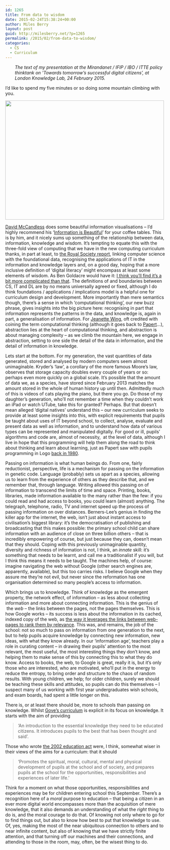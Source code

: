 ```yaml
---
id: 1265
title: From data to wisdom
date: 2015-02-24T15:38:24+00:00
author: Miles Berry
layout: post
guid: http://milesberry.net/?p=1265
permalink: /2015/02/from-data-to-wisdom/
categories:
  - CS
  - Curriculum
---
```

<p style="padding-left: 30px;">
  <em>The text of my presentation at the Mirandanet / IFIP / IBO / ITTE policy thinktank on &#8216;Towards tomorrow&#8217;s successful digital citizens&#8217;, at London Knowledge Lab, 24 February 2015.</em>
</p>

I’d like to spend my five minutes or so doing some mountain climbing with you.

<img class="alignnone" src="https://i0.wp.com/farm2.staticflickr.com/1389/5159435186_2427321d2f.jpg" alt="" width="500" height="374" />

[David McCandless](http://www.informationisbeautiful.net/) does some beautiful information visualisations &#8211; I’d highly recommend his ‘[Information is Beautiful](http://www.amazon.co.uk/Information-Beautiful-David-McCandless/dp/0007294662)’ for your coffee tables. This is by him, and it nicely sums up something of the relationship between data, information, knowledge and wisdom. It’s tempting to equate this with the three-fold view of computing that we have in the new computing curriculum thanks, in part at least, to [the Royal Society report](https://royalsociety.org/~/media/education/computing-in-schools/2012-01-12-computing-in-schools.pdf), linking computer science with the foundational data, recognising the applications of IT in the information and knowledge layers and, on a good day, hoping that a more inclusive definition of ‘digital literacy’ might encompass at least some elements of wisdom. As Ben Goldacre would have it: [I think you’ll find it’s a bit more complicated than that](http://www.amazon.co.uk/Think-Youll-Find-More-Complicated/dp/0007462484). The definitions of and boundaries between CS, IT and DL are by no means universally agreed or fixed, although I do think foundations / applications / implications model is a helpful one for curriculum design and development. More importantly than mere semantics though, there’s a sense in which ‘computational thinking’, our new buzz phrase, gives insights into the big picture here: recognising in part that information represents the patterns in the data, and knowledge is, again in part, a generalisation of information. For [Jeanette Wing](http://www.cs.cmu.edu/~wing/publications/Wing08a.pdf), oft credited with coining the term computational thinking (although it goes back to [Papert](http://www.papert.org/articles/AnExplorationintheSpaceofMathematicsEducations.html)…), abstraction lies at the heart of computational thinking, and abstraction is about managing complexity &#8211; as we climb the mountain here, we engage in abstraction, setting to one side the detail of the data in information, and the detail of information in knowledge.

Lets start at the bottom. For my generation, the vast quantities of data generated, stored and analysed by modern computers seem almost unimaginable. Kryder’s ‘law’, a corollary of the more famous Moore’s law, observes that storage capacity doubles every couple of years or so: perhaps even more quickly on a global scale. It’s possible that the amount of data we, as a species, have stored since February 2013 matches the amount stored in the whole of human history up until then. Admittedly much of this is videos of cats playing the piano, but there you go. Do those of my daughter’s generation, who’ll not remember a time when they couldn’t work an iPad or watch UTube, take this for granted? Perhaps. But that doesn’t mean alleged ‘digital natives’ understand this &#8211; our new curriculum seeks to provide at least some insights into this, with explicit requirements that pupils be taught about uses of IT beyond school, to collect, analyse, evaluate and present data as well as information, and to understand how data of various types can be represented and manipulated digitally. For good or ill, pupils’ algorithms and code are, almost of necessity,  at the level of data, although I live in hope that this programming will help them along the road to think about thinking and learn about learning, just as Papert saw with pupils programming in Logo [back in 1980](http://www.amazon.co.uk/Mindstorms-Children-Computers-Powerful-Ideas/dp/0465046746).

Passing on information is what human beings do. From one, fairly reductionist, perspective, life is a mechanism for passing on the information in genetic code. Language (probably) sets us apart as a species, allowing us to learn from the experience of others as they describe that, and we remember that, through language. Writing allowed this passing on of information to transcend the limits of time and space. Printing, books, libraries, made information available to the many rather than the few: if you could read and had access to books, you could learn (almost) anything. The telegraph, telephone, radio, TV and internet speed up the process of passing information on over distances. Berners-Lee’s genius in finding the killer app for the internet, the web, isn’t just about instant access to civilisation’s biggest library: it’s the democratisation of publishing and broadcasting that this makes possible: the primary school child can share information with an audience of close on three billion others &#8211; that is incredibly empowering of course, but just because they can, doesn’t mean that they should. Coping with this previously unimaginable quantity, diversity and richness of information is not, I think, an _innate_ skill: it’s something that needs to be learnt, and call me a traditionalist if you will, but I think this means it needs to be taught. The machines help, of course: imagine navigating the web without Google (other search engines are, apparently, available), but this too carries risks. I believe Google when they assure me they’re not evil, but never since the reformation has one organisation determined so many people’s access to information.

Which brings us to knowledge. Think of knowledge as the emergent property, the network effect, of information &#8211; as less about collecting information and more about connecting information. This is the genius of  the _web_ &#8211; the links between the pages, not the pages themselves. This is how Google works &#8211; its success is less about the information in its cached, indexed copy of the web, as [the way it leverages the links between web-pages to rank them by relevance](http://ilpubs.stanford.edu:8090/422/1/1999-66.pdf). This was, and remains, the job of the school: not so much to pass on information from one generation to the next, but to help pupils acquire knowledge by connecting new information, new ideas, with what they know already. In our ‘information age’, teachers play a role in curating content &#8211; in drawing their pupils’ attention to the most relevant, the most useful, the most interesting things they don’t know, and helping them to make sense of this by connecting this to what they do know. Access to books, the web, to Google is great, really it is, but it’s only those who are interested, who are motivated, who’ll put in the energy to reduce the entropy, to bring order and structure to the chaos of random results. With young children, we help; for older children, surely we should be teaching these skills and attitudes, so pupils can do this themselves &#8211; I suspect many of us working with first year undergraduates wish schools, and exam boards, had spent a little longer on this.

There is, or at least there should be, more to schools than passing on knowledge. Whilst [Gove’s curriculum](https://www.gov.uk/government/publications/national-curriculum-in-england-framework-for-key-stages-1-to-4/the-national-curriculum-in-england-framework-for-key-stages-1-to-4#the-national-curriculum-in-england) is explicit in its focus on knowledge. It starts with the aim of providing

> ‘An introduction to the essential knowledge they need to be educated citizens. It introduces pupils to the best that has been thought and said’.

Those who wrote [the 2002 education act](http://www.legislation.gov.uk/ukpga/2002/32/section/78) were, I think, somewhat wiser in their views of the aims for a curriculum: that it should

> ‘Promotes the spiritual, moral, cultural, mental and physical development of pupils at the school and of society, and prepares pupils at the school for the opportunities, responsibilities and experiences of later life.’

Think for a moment on what those opportunities, responsibilities and experiences may be for children entering school this September. There’s a recognition here of a _moral_ purpose to education &#8211; that being a citizen in an ever more digital world encompasses more than the acquisition of mere knowledge, that it also demands an understanding of what the _right_ thing to do is, and the moral courage to do that. Of knowing not only where to go for to find things out, but also to know how best to put that knowledge to use. Of, yes, making the most of the near ubiquitous connection to others and to near infinite content, but also of knowing that we have strictly finite attention, and that turning off our machines and their connections, and attending to those in the room, may, often, be the wisest thing to do.